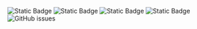 ![Static Badge](https://img.shields.io/badge/blacklists-60-000000) ![Static Badge](https://img.shields.io/badge/blacklisted-2911813-cc0000) ![Static Badge](https://img.shields.io/badge/whitelisted-2243-00CC00) ![Static Badge](https://img.shields.io/badge/streaming_blacklist-28107-000000) ![GitHub issues](https://img.shields.io/github/issues/fabriziosalmi/blacklists)
